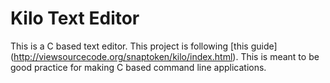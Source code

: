 # Kilo Text Editor
This is a C based text editor. This project is following [this guide] (http://viewsourcecode.org/snaptoken/kilo/index.html). This is meant to be good practice for making C based command line applications.
